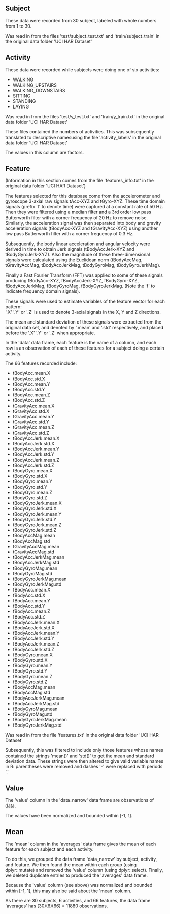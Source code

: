 ## Subject

These data were recorded from 30 subject, labeled with whole numbers from 1 to 30. 

Was read in from the files 'test/subject_test.txt' and 'train/subject_train' in the original data folder 'UCI HAR Dataset' 

## Activity


These data were recorded while subjects were doing one of six activities:

* WALKING
* WALKING_UPSTAIRS
* WALKING_DOWNSTAIRS
* SITTING
* STANDING
* LAYING

Was read in from the files 'test/y_test.txt' and 'train/y_train.txt' in the original data folder 'UCI HAR Dataset' 

These files contained the numbers of activities. This was subsequently translated to descriptive namesusing the file 'activity_labels' in the original data folder 'UCI HAR Dataset'

The values in this column are factors.

## Feature

(Information in this section comes from the file 'features_info.txt' in the original data folder 'UCI HAR Dataset')

The features selected for this database come from the accelerometer and gyroscope 3-axial raw signals tAcc-XYZ and tGyro-XYZ. These time domain signals (prefix 't' to denote time) were captured at a constant rate of 50 Hz. Then they were filtered using a median filter and a 3rd order low pass Butterworth filter with a corner frequency of 20 Hz to remove noise. Similarly, the acceleration signal was then separated into body and gravity acceleration signals (tBodyAcc-XYZ and tGravityAcc-XYZ) using another low pass Butterworth filter with a corner frequency of 0.3 Hz. 

Subsequently, the body linear acceleration and angular velocity were derived in time to obtain Jerk signals (tBodyAccJerk-XYZ and tBodyGyroJerk-XYZ). Also the magnitude of these three-dimensional signals were calculated using the Euclidean norm (tBodyAccMag, tGravityAccMag, tBodyAccJerkMag, tBodyGyroMag, tBodyGyroJerkMag). 

Finally a Fast Fourier Transform (FFT) was applied to some of these signals producing fBodyAcc-XYZ, fBodyAccJerk-XYZ, fBodyGyro-XYZ, fBodyAccJerkMag, fBodyGyroMag, fBodyGyroJerkMag. (Note the 'f' to indicate frequency domain signals). 

These signals were used to estimate variables of the feature vector for each pattern:  
'.X' '.Y' or '.Z' is used to denote 3-axial signals in the X, Y and Z directions.

The mean and standard deviation of these signals were extracted from the original data set, and denoted by '.mean' and '.std' respectively, and placed before the '.X' '.Y' or '.Z' when appropriate.

In the 'data' data frame, each feature is the name of a column, and each row is an observation of each of these features for a subject doing a certain activity.

The 66 features recorded include:

* tBodyAcc.mean.X
* tBodyAcc.std.X
* tBodyAcc.mean.Y
* tBodyAcc.std.Y
* tBodyAcc.mean.Z
* tBodyAcc.std.Z
* tGravityAcc.mean.X
* tGravityAcc.std.X
* tGravityAcc.mean.Y
* tGravityAcc.std.Y
* tGravityAcc.mean.Z
* tGravityAcc.std.Z
* tBodyAccJerk.mean.X
* tBodyAccJerk.std.X
* tBodyAccJerk.mean.Y
* tBodyAccJerk.std.Y
* tBodyAccJerk.mean.Z
* tBodyAccJerk.std.Z
* tBodyGyro.mean.X
* tBodyGyro.std.X
* tBodyGyro.mean.Y
* tBodyGyro.std.Y
* tBodyGyro.mean.Z
* tBodyGyro.std.Z
* tBodyGyroJerk.mean.X	
* tBodyGyroJerk.std.X
* tBodyGyroJerk.mean.Y
* tBodyGyroJerk.std.Y
* tBodyGyroJerk.mean.Z
* tBodyGyroJerk.std.Z	
* tBodyAccMag.mean
* tBodyAccMag.std
* tGravityAccMag.mean
* tGravityAccMag.std
* tBodyAccJerkMag.mean
* tBodyAccJerkMag.std
* tBodyGyroMag.mean
* tBodyGyroMag.std
* tBodyGyroJerkMag.mean
* tBodyGyroJerkMag.std
* fBodyAcc.mean.X
* fBodyAcc.std.X
* fBodyAcc.mean.Y
* fBodyAcc.std.Y
* fBodyAcc.mean.Z
* fBodyAcc.std.Z
* fBodyAccJerk.mean.X
* fBodyAccJerk.std.X
* fBodyAccJerk.mean.Y
* fBodyAccJerk.std.Y	
* fBodyAccJerk.mean.Z
* fBodyAccJerk.std.Z
* fBodyGyro.mean.X
* fBodyGyro.std.X
* fBodyGyro.mean.Y
* fBodyGyro.std.Y
* fBodyGyro.mean.Z
* fBodyGyro.std.Z
* fBodyAccMag.mean
* fBodyAccMag.std
* fBodyAccJerkMag.mean
* fBodyAccJerkMag.std
* fBodyGyroMag.mean
* fBodyGyroMag.std
* fBodyGyroJerkMag.mean
* fBodyGyroJerkMag.std

Was read in from the file 'features.txt' in the original data folder 'UCI HAR Dataset' 

Subsequently, this was filtered to include only those features whose names contained the strings 'mean()' and 'std()' to get the mean and standard deviation data. These strings were then altered to give valid variable names in R: parentheses were removed and dashes '-' were replaced with periods '.'


## Value

The 'value' column in the 'data_narrow' data frame are observations of data. 

The values have been normalized and bounded within [-1, 1].

## Mean

The 'mean' column in the 'averages' data frame gives the mean of each feature for each subject and each activity. 

To do this, we grouped the data frame 'data_narrow' by subject, activity, and feature. We then found the mean within each group (using dplyr::mutate) and removed the 'value' column (using dplyr::select). Finally, we deleted duplicate entries to produced the 'averages' data frame.

Because the 'value' column (see above) was normalized and bounded within [-1, 1], this may also be said about the 'mean' column.

As there are 30 subjects, 6 activities, and 66 features, the data frame 'averages' has (30)(6)(66) = 11880 observations.
